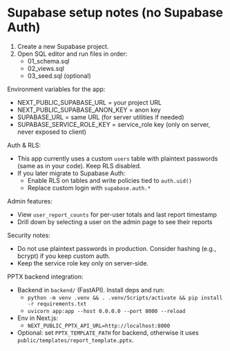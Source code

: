 # Supabase setup notes (no Supabase Auth)

1) Create a new Supabase project.
2) Open SQL editor and run files in order:
   - 01_schema.sql
   - 02_views.sql
   - 03_seed.sql (optional)

Environment variables for the app:
- NEXT_PUBLIC_SUPABASE_URL = your project URL
- NEXT_PUBLIC_SUPABASE_ANON_KEY = anon key
- SUPABASE_URL = same URL (for server utilities if needed)
- SUPABASE_SERVICE_ROLE_KEY = service_role key (only on server, never exposed to client)

Auth & RLS:
- This app currently uses a custom `users` table with plaintext passwords (same as in your code). Keep RLS disabled.
- If you later migrate to Supabase Auth:
  - Enable RLS on tables and write policies tied to `auth.uid()`
  - Replace custom login with `supabase.auth.*`

Admin features:
- View `user_report_counts` for per-user totals and last report timestamp
- Drill down by selecting a user on the admin page to see their reports

Security notes:
- Do not use plaintext passwords in production. Consider hashing (e.g., bcrypt) if you keep custom auth.
- Keep the service role key only on server-side.

PPTX backend integration:
- Backend in `backend/` (FastAPI). Install deps and run:
  - `python -m venv .venv && . .venv/Scripts/activate && pip install -r requirements.txt`
  - `uvicorn app:app --host 0.0.0.0 --port 8000 --reload`
- Env in Next.js:
  - `NEXT_PUBLIC_PPTX_API_URL=http://localhost:8000`
- Optional: set `PPTX_TEMPLATE_PATH` for backend, otherwise it uses `public/templates/report_template.pptx`.
